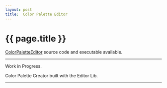 ```yaml
---
layout: post
title:  Color Palette Editor
---
```


{{ page.title }}
================

[ColorPaletteEditor][] source code and executable available.

---

Work in Progress.

Color Palette Creator built with the Editor Lib.

---

[ColorPaletteEditor]: https://github.com/misterdustinface/ColorPaletteEditor
